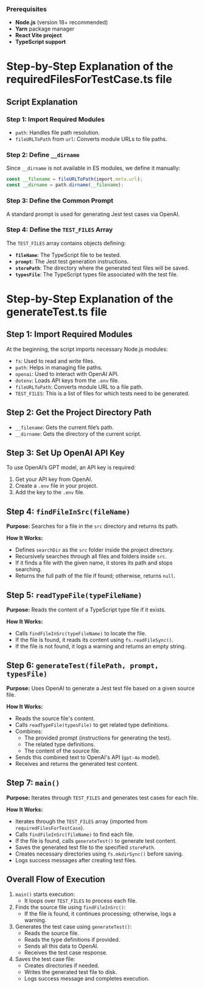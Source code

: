 ### Prerequisites

- **Node.js** (version 18+ recommended)
- **Yarn** package manager
- **React Vite project**
- **TypeScript support**

<!-- /// requiredFilesForTestCase.ts file  /// -->

# Step-by-Step Explanation of the requiredFilesForTestCase.ts file

## Script Explanation

### **Step 1: Import Required Modules**

- `path`: Handles file path resolution.
- `fileURLToPath` from `url`: Converts module URLs to file paths.

### **Step 2: Define `__dirname`**

Since `__dirname` is not available in ES modules, we define it manually:

```ts
const __filename = fileURLToPath(import.meta.url);
const __dirname = path.dirname(__filename);
```

### **Step 3: Define the Common Prompt**

A standard prompt is used for generating Jest test cases via OpenAI.

### **Step 4: Define the `TEST_FILES` Array**

The `TEST_FILES` array contains objects defining:

- **`fileName`**: The TypeScript file to be tested.
- **`prompt`**: The Jest test generation instructions.
- **`storePath`**: The directory where the generated test files will be saved.
- **`typesFile`**: The TypeScript types file associated with the test file.
<!-- /End/ -->

<!-- /// generateTest.ts file /// -->

# Step-by-Step Explanation of the generateTest.ts file

## Step 1: Import Required Modules

At the beginning, the script imports necessary Node.js modules:

- `fs`: Used to read and write files.
- `path`: Helps in managing file paths.
- `openai`: Used to interact with OpenAI API.
- `dotenv`: Loads API keys from the `.env` file.
- `fileURLToPath`: Converts module URL to a file path.
- `TEST_FILES`: This is a list of files for which tests need to be generated.

## Step 2: Get the Project Directory Path

- `__filename`: Gets the current file’s path.
- `__dirname`: Gets the directory of the current script.

## Step 3: Set Up OpenAI API Key

To use OpenAI’s GPT model, an API key is required:

1. Get your API key from OpenAI.
2. Create a `.env` file in your project.
3. Add the key to the `.env` file.

## Step 4: `findFileInSrc(fileName)`

**Purpose:** Searches for a file in the `src` directory and returns its path.

**How It Works:**

- Defines `searchDir` as the `src` folder inside the project directory.
- Recursively searches through all files and folders inside `src`.
- If it finds a file with the given name, it stores its path and stops searching.
- Returns the full path of the file if found; otherwise, returns `null`.

## Step 5: `readTypeFile(typeFileName)`

**Purpose:** Reads the content of a TypeScript type file if it exists.

**How It Works:**

- Calls `findFileInSrc(typeFileName)` to locate the file.
- If the file is found, it reads its content using `fs.readFileSync()`.
- If the file is not found, it logs a warning and returns an empty string.

## Step 6: `generateTest(filePath, prompt, typesFile)`

**Purpose:** Uses OpenAI to generate a Jest test file based on a given source file.

**How It Works:**

- Reads the source file's content.
- Calls `readTypeFile(typesFile)` to get related type definitions.
- Combines:
  - The provided prompt (instructions for generating the test).
  - The related type definitions.
  - The content of the source file.
- Sends this combined text to OpenAI's API (`gpt-4o` model).
- Receives and returns the generated test content.

## Step 7: `main()`

**Purpose:** Iterates through `TEST_FILES` and generates test cases for each file.

**How It Works:**

- Iterates through the `TEST_FILES` array (imported from `requiredFilesForTestCase`).
- Calls `findFileInSrc(fileName)` to find each file.
- If the file is found, calls `generateTest()` to generate test content.
- Saves the generated test file to the specified `storePath`.
- Creates necessary directories using `fs.mkdirSync()` before saving.
- Logs success messages after creating test files.

## Overall Flow of Execution

1. `main()` starts execution:
   - It loops over `TEST_FILES` to process each file.
2. Finds the source file using `findFileInSrc()`:
   - If the file is found, it continues processing; otherwise, logs a warning.
3. Generates the test case using `generateTest()`:
   - Reads the source file.
   - Reads the type definitions if provided.
   - Sends all this data to OpenAI.
   - Receives the test case response.
4. Saves the test case file:
   - Creates directories if needed.
   - Writes the generated test file to disk.
   - Logs success message and completes execution.

